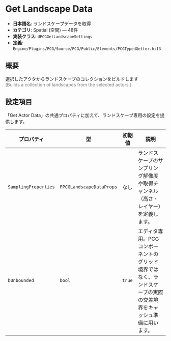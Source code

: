# Get Landscape Data

- **日本語名**: ランドスケープデータを取得
- **カテゴリ**: Spatial (空間) — 48件
- **実装クラス**: `UPCGGetLandscapeSettings`
- **定義**: `Engine/Plugins/PCG/Source/PCG/Public/Elements/PCGTypedGetter.h:13`

## 概要

選択したアクタからランドスケープのコレクションをビルドします<br><span style='color:gray'>(Builds a collection of landscapes from the selected actors.)</span>

## 設定項目


「Get Actor Data」の共通プロパティに加えて、ランドスケープ専用の設定を提供します。

| プロパティ | 型 | 初期値 | 説明 |
| --- | --- | --- | --- |
| `SamplingProperties` | `FPCGLandscapeDataProps` | なし | ランドスケープのサンプリング解像度や取得チャンネル（高さ・レイヤー）を定義します。 |
| `bUnbounded` | `bool` | `true` | エディタ専用。PCG コンポーネントのグリッド境界ではなく、ランドスケープの実際の交差境界をキャッシュ準備に用います。 |
